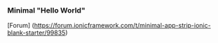 ### Minimal "Hello World"

[Forum] (https://forum.ionicframework.com/t/minimal-app-strip-ionic-blank-starter/99835)